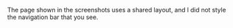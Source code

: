 The page shown in the screenshots uses a shared layout, and I did not style the navigation bar that you see.
